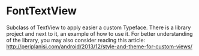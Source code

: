 FontTextView
============

Subclass of TextView to apply easier a custom Typeface.
There is a library project and next to it, an example of how to use it.
For better understanding of the library, you may also consider reading this article: http://periplanisi.com/android/2013/12/style-and-theme-for-custom-views/

